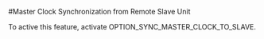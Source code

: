#Master Clock Synchronization from Remote Slave Unit

To active this feature, activate OPTION_SYNC_MASTER_CLOCK_TO_SLAVE.